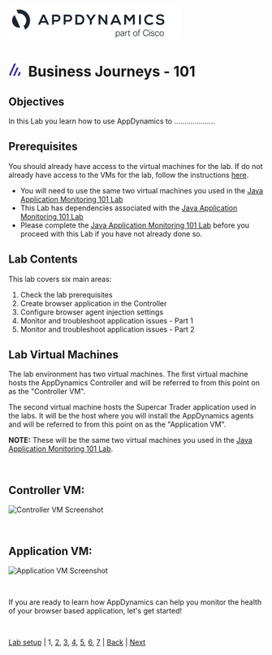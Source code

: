 ![APPD LOGO](./assets/images/appd-logo.png)

![Lab Icon](./assets/images/lab-icon.png) Business Journeys - 101
=========================================================================

## Objectives

In this Lab you learn how to use AppDynamics to ....................


## Prerequisites

You should already have access to the virtual machines for the lab.  If do not already have access to the VMs for the lab, follow the instructions [here](../appd-sandbox-setup-101/lab-exercise-01.md).

  
- You will need to use the same two virtual machines you used in the [Java Application Monitoring 101 Lab](../101-01-appd-apm-java/lab-exercise-01.md)
- This Lab has dependencies associated with the [Java Application Monitoring 101 Lab](../101-01-appd-apm-java/lab-exercise-01.md)
- Please complete the [Java Application Monitoring 101 Lab](../101-01-appd-apm-java/lab-exercise-01.md) before you proceed with this Lab if you have not already done so.


## Lab Contents
This lab covers six main areas:

1. Check the lab prerequisites 
2. Create browser application in the Controller
3. Configure browser agent injection settings
4. Monitor and troubleshoot application issues - Part 1
5. Monitor and troubleshoot application issues - Part 2


## Lab Virtual Machines

The lab environment has two virtual machines.  The first virtual machine hosts the AppDynamics Controller and will be referred to from this point on as the "Controller VM".  

The second virtual machine hosts the Supercar Trader application used in the labs.  It will be the host where you will install the AppDynamics agents and will be referred to from this point on as the "Application VM".

**NOTE:** These will be the same two virtual machines you used in the [Java Application Monitoring 101 Lab](../101-01-appd-apm-java/lab-exercise-01.md).

<br>

## Controller VM:
![Controller VM Screenshot](./assets/images/01-controller-vm.png)

<br>

## Application VM:
![Application VM Screenshot](./assets/images/01-application-vm.png)

<br>

If you are ready to learn how AppDynamics can help you monitor the health of your browser based application, let's get started!   

<br>

[Lab setup](../101-00-appd-vm-setup/lab-exercise-01.md) | 1, [2](lab-exercise-02.md), [3](lab-exercise-03.md), [4](lab-exercise-04.md), [5](lab-exercise-05.md), [6](lab-exercise-06.md), [7](lab-exercise-07.md) | [Back](../appd-sandbox-setup-101/lab-exercise-01.md) | [Next](lab-exercise-02.md)
